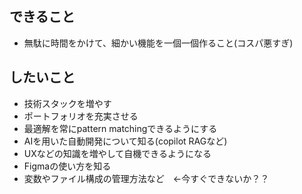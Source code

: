 ## できること
- 無駄に時間をかけて、細かい機能を一個一個作ること(コスパ悪すぎ)


## したいこと
- 技術スタックを増やす
- ポートフォリオを充実させる
- 最適解を常にpattern matchingできるようにする
- AIを用いた自動開発について知る(copilot RAGなど)
- UXなどの知識を増やして自機できるようになる
- Figmaの使い方を知る
- 変数やファイル構成の管理方法など　←今すぐできないか？？

